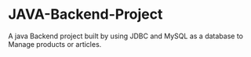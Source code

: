 # JAVA-Backend-Project
A java Backend project built by using JDBC and MySQL as a database to Manage products or articles.
